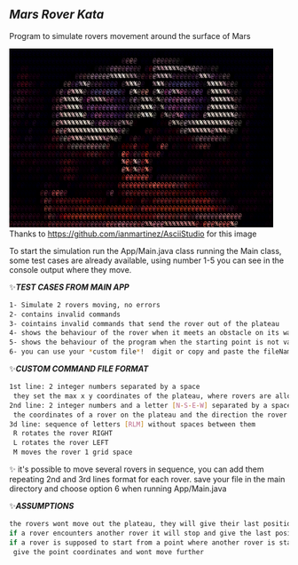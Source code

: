 ## _Mars Rover Kata_
Program to simulate rovers movement around the surface of Mars

![](assets/walle.gif) Thanks to https://github.com/ianmartinez/AsciiStudio for this image 


To start the simulation run the App/Main.java class running the Main class, some test cases are already available,
using number 1-5  you can see in the console output where they move.

✨***TEST CASES FROM MAIN APP***
```sh
1- Simulate 2 rovers moving, no errors
2- contains invalid commands
3- cointains invalid commands that send the rover out of the plateau
4- shows the behaviour of the rover when it meets an obstacle on its way
5- shows the behaviour of the program when the starting point is not valid
6- you can use your *custom file*!  digit or copy and paste the fileName.txt having the following format:
```
✨***CUSTOM COMMAND FILE FORMAT***
```sh
1st line: 2 integer numbers separated by a space
 they set the max x y coordinates of the plateau, where rovers are allowed to move
2nd line: 2 integer numbers and a letter [N-S-E-W] separated by a space
 the coordinates of a rover on the plateau and the direction the rover is facing
3d line: sequence of letters [RLM] without spaces between them 
 R rotates the rover RIGHT 
 L rotates the rover LEFT
 M moves the rover 1 grid space 
```
✨
it's possible to move several rovers in sequence, you can add them repeating 2nd and 3rd lines format for each rover.
save your file in the main directory and choose option 6 when running App/Main.java

✨***ASSUMPTIONS***
```sh
the rovers wont move out the plateau, they will give their last position and ignore further commands
if a rover encounters another rover it will stop and give the last position and an error message
if a rover is supposed to start from a point where another rover is standing, it will move to a next available point,
 give the point coordinates and wont move further
```
